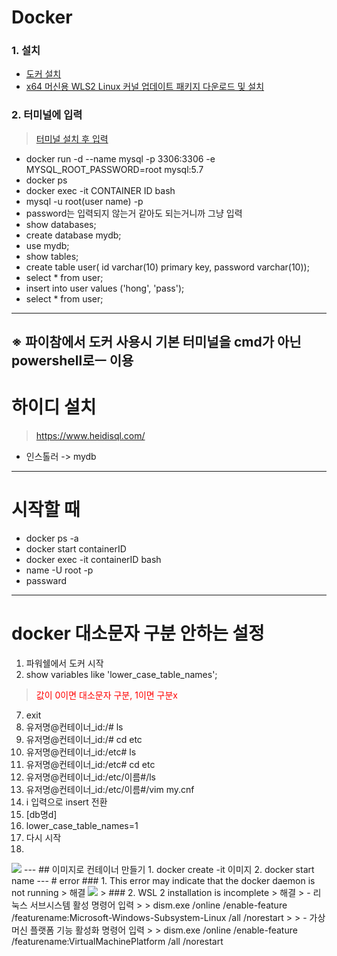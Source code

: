# Docker
### 1. 설치
- <a href="https://www.docker.com/products/docker-desktop/">도커 설치</a>
- <a href = "https://learn.microsoft.com/ko-kr/windows/wsl/install-manual#step-4---download-the-linux-kernel-update-package">x64 머신용 WLS2 Linux 커널 업데이트 패키지 다운로드 및 설치 </a>
### 2. 터미널에 입력
> <a href ="https://apps.microsoft.com/store/detail/windows-terminal/9N0DX20HK701?hl=ko-kr&gl=kr">터미널 설치 후 입력</a>
- docker run -d --name mysql -p 3306:3306 -e MYSQL_ROOT_PASSWORD=root mysql:5.7
- docker ps
- docker exec -it CONTAINER ID bash
- mysql -u root(user name) -p
- password는 입력되지 않는거 같아도 되는거니까 그냥 입력
- show databases;
- create database mydb;
- use mydb;
- show tables;
- create table user( id varchar(10) primary key, password varchar(10));
- select * from user;
- insert into user values ('hong', 'pass');
- select * from user;
---
※ 파이참에서 도커 사용시 기본 터미널을 cmd가 아닌 powershell로ㅡ 이용
---
# 하이디 설치
> <a href>https://www.heidisql.com/
- 인스톨러 -> mydb
---
# 시작할 때
- docker ps -a
- docker start containerID
- docker exec -it containerID bash
- name -U root -p
- passward
---
# docker 대소문자 구분 안하는 설정
01. 파워쉘에서 도커 시작
6. show variables like 'lower_case_table_names';
> <a style = color:red>값이 0이면 대소문자 구분, 1이면 구분x</a>
07. exit
8. 유저명@컨테이너_id:/# ls
9. 유저명@컨테이너_id:/# cd etc
9. 유저명@컨테이너_id:/etc# ls
9. 유저명@컨테이너_id:/etc# cd etc
9. 유저명@컨테이너_id:/etc/이름#/ls
9. 유저명@컨테이너_id:/etc/이름#/vim my.cnf
10. i 입력으로 insert 전환
11. [db명d]
12. lower_case_table_names=1
07. 다시 시작
8. 
<img src="C:\Users\AIA\Desktop\잡\ls.png">
---
## 이미지로 컨테이너 만들기
1. docker create -it 이미지
2. docker start name
---
# error
### 1. This error may indicate that the docker daemon is not running
> 해결 <img src="C:\Users\AIA\Downloads\de.png">
> 
### 2. WSL 2 installation is incomplete
> 해결
> - 리눅스 서브시스템 활성 명령어 입력
> > dism.exe /online /enable-feature /featurename:Microsoft-Windows-Subsystem-Linux /all /norestart
>
> - 가상머신 플랫폼 기능 활성화 명령어 입력
> > dism.exe /online /enable-feature /featurename:VirtualMachinePlatform /all /norestart

